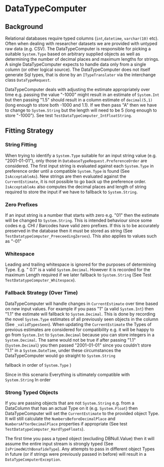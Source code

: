 # DataTypeComputer
## Background
Relational databases require typed columns (`int`,`datetime`, `varchar(10)` etc).  Often when dealing with researcher datasets we are provided with untyped raw data (e.g. CSV).  The DataTypeComputer is responsible for picking a suitable `System.Type` based on arbitrary supplied objects as well as determining the number of decimal places and maximum lengths for strings.  A single DataTypeComputer expects to handle data only from a single column (or other logical source).  The DataTypeComputer does not itself generate Sql types, that is done by an `ITypeTranslater` via the interchange class `DataTypeRequest`.

DataTypeComputer deals with adjusting the estimate appropriately over time e.g. passing the value "-1000" might result in an estimate of `System.Int` but then passing "1.5" should result in a column estimate of `decimal(5,1)` (long enough to store both -1000 and 1.1).  If we then pass "A" then we have to change to `System.String` but the length will need to be 5 (long enough to store "-1000").  See test `TestDataTypeComputer_IntFloatString`.

## Fitting Strategy

### String Fitting
When trying to identify a `System.Type` suitable for an input string value (e.g. "2001-01-01"), only those in `DatabaseTypeRequest.PreferenceOrder` are considered.  The first input string is evaluated against each `System.Type` in preference order until a compatible `System.Type` is found (See `IsAcceptableAs`).  New strings are then evaluated against the `CurrentEstimate`, it is not possible to go back up the preference order.  `IsAcceptableAs` also computes the decimal places and length of string required to store the input if we have to fallback to `System.String`.

### Zero Prefixes
If an input string is a number that starts with zero e.g. "01" then the estimate will be changed to `System.String`.  This is intended behaviour since some codes e.g. CHI / Barcodes have valid zero prefixes.  If this is to be accurately preserved in the database then it must be stored as string (See `TestDatatypeComputer_PreeceedingZeroes`).  This also applies to values such as "-01"

### Whitespace
Leading and trailing whitespace is ignored for the purposes of determining Type.  E.g. " 0.1" is a valid `System.Decimal`.  However it is recorded for the maximum Length required if we later fallback to `System.String` (See Test `TestDatatypeComputer_Whitespace`).

### Fallback Strategy (Over Time)
DataTypeComputer will handle changes in `CurrentEstimate` over time based on new input values.  For example if you pass "1" (a valid `System.Int`) then "1.1" the estimate will fallback to `System.Decimal`.  This is done by recording the novel `System.Type` estimates of all previously seen objects in the column (See `_validTypesSeen`).  When updating the `CurrentEstimate` the Types of previous estimates are considered for compatibility e.g. it will be happy to go from `System.Int` to `System.Decimal` because you can store integers in a `System.Decimal`.  The same would not be true if after passing "1.1" (`System.Decimal`) you then passed "2001-01-01" since you couldn't store "1.1" in a `System.DateTime`, under these circumstances the DataTypeComputer would go straight to `System.String`

fallback in order of `System.Type` ) 

Since in this scenario Everything is ultimately compatible with `System.String` In order

### Strong Typed Objects
If you are passing objects that are not `System.String` e.g. from a DataColumn that has an actual Type on it (e.g. `System.Float`) then DataTypeComputer will set the `CurrentEstimate` to the provided object Type.  It will still calculate the `NumbersBeforeDecimalPlace` and `NumbersAfterDecimalPlace` properties if appropriate (See test `TestDatatypeComputer_HardTypeFloats`).

The first time you pass a typed object (excluding DBNull.Value) then it will assume the entire input stream is strongly typed (See `IsPrimedWithBonafideType`).  Any attempts to pass in different object Types in future (or if strings were previously passed in before) will result in a `DataTypeComputerException`.
